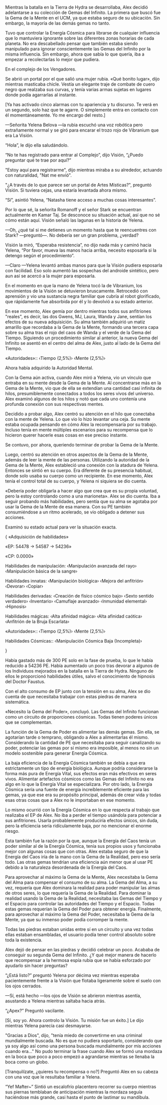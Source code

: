 
Mientras la batalla en la Tierra de Hydra se desarrollaba, Alex decidió adelantarse a su colección de Gemas del Infinito. La primera que buscó fue la Gema de la Mente en el UCM, ya que estaba seguro de su ubicación. Sin embargo, la mayoría de las demás gemas no tanto.

Tuvo que controlar la Energía Cósmica para librarse de cualquier influencia que lo mantuviera ignorante sobre las diferentes zonas horarias de cada planeta. No era descabellado pensar que también estaba siendo manipulado para ignorar conscientemente las Gemas del Infinito por la misma influencia. Sin embargo, ahora que sabía lo que quería, iba a empezar a recolectarlas lo mejor que pudiera.

En el complejo de los Vengadores.

Se abrió un portal por el que salió una mujer rubia. «Qué bonito lugar», dijo mientras masticaba chicle. Vestía un elegante traje de combate de cuero negro que realzaba sus curvas, y tenía varias armas sujetas en lugares donde podía agarrarlas al instante.

[Ya has activado cinco alarmas con tu apariencia y tu discurso. Te verá en un segundo, solo haz que te agarre. O simplemente entra en contacto con él momentáneamente. Yo me encargo del resto.]

—Señorita Yelena Belova —la rubia escuchó una voz robótica pero extrañamente normal y se giró para encarar el trozo rojo de Vibranium que era La Visión.

“Hola”, le dijo ella saludándolo.

“No te has registrado para entrar al Complejo”, dijo Visión, “¿Puedo preguntar qué te trae por aquí?”

"Estoy aquí para registrarme", dijo mientras miraba a su alrededor, actuando con naturalidad, "Nat me envió".

"¿A través de lo que parece ser un portal de Artes Místicas?", preguntó Visión. Si tuviera cejas, una estaría levantada ahora mismo.

“Sí”, asintió Yelena, “Natasha tiene acceso a muchas cosas interesantes”.

Por lo que sé, la señorita Romanoff y el señor Stark se encuentran actualmente en Kamar Taj. Se desconoce su situación actual, así que no sé cómo están aquí. Visión señaló las lagunas en la historia de Yelena.

—Oh, ¿qué tal si me detienes un momento hasta que te reencuentres con Stark? —preguntó—. No debería ser un gran problema, ¿verdad?

Visión la miró, “Esperaba resistencia”, no dijo nada más y caminó hacia Yelena, “Por favor, mueva las manos hacia arriba, necesito esposarla si la detengo según el procedimiento”.

—Claro —Yelena levantó ambas manos para que la Visión pudiera esposarla con facilidad. Eso solo aumentó las sospechas del androide sintético, pero aun así se acercó a la mujer para esposarla.

En el momento en que la mano de Yelena tocó la de Vibranium, los movimientos de la Visión se detuvieron bruscamente. Retrocedió con aprensión y vio una sustancia negra familiar que cubría al robot glorificado, que rápidamente fue absorbida por él y lo devolvió a su estado anterior.

En ese momento, Alex gemía por dentro mientras todos sus anfitriones "reales", es decir, las dos Gwens, MJ, Laura, Wanda y Jane, sentían los efectos de su nueva adquisición. Su alma también adquirió un matiz amarillo que recordaba a la Gema de la Mente, formando una tercera capa sobre su alma tras el rojo del caos de Wanda y el verde de la Gema del Tiempo. Siguiendo un procedimiento similar al anterior, la nueva Gema del Infinito se asentó en el centro del alma de Alex, justo al lado de la Gema del Tiempo.

«Autoridades»:: ‹Tiempo (2,5%)› ‹Mente (2,5%)›

Ahora había adquirido la Autoridad Mental.

Con la Gema aún activa, cuando Alex miró a Yelena, vio un vínculo que entraba en su mente desde la Gema de la Mente. Al concentrarse más en la Gema de la Mente, vio que de ella se extendían una cantidad casi infinita de hilos, presumiblemente conectados a todos los seres vivos del universo. Alex examinó algunos de los hilos y notó que cada uno contenía una profunda conexión con sus respectivas mentes.

Decidido a probar algo, Alex centró su atención en el hilo que conectaba con la mente de Yelena. Lo que vio lo hizo levantar una ceja. Su mente estaba ocupada pensando en cómo Alex la recompensaría por su trabajo. Incluso tenía en mente múltiples escenarios para su recompensa que lo hicieron querer hacerle esas cosas en ese preciso instante.

Se contuvo, por ahora, queriendo terminar de probar la Gema de la Mente.

Luego, centró su atención en otros aspectos de la Gema de la Mente, además de leer la mente de las personas. Utilizando la autoridad de la Gema de la Mente, Alex estableció una conexión con la atadura de Yelena. Entonces se sintió en su cuerpo. Era diferente de su presencia habitual, donde solo usaba su cuerpo como un recipiente. En ese momento, Alex tenía el control total de su cuerpo, y Yelena ni siquiera se dio cuenta.

«Debería poder obligarla a hacer algo que crea que es su propia voluntad, pero la estoy controlando como a una marioneta». Alex se dio cuenta. Iba a seguir probando más habilidades, pero sentía que su alma se agotaba por usar la Gema de la Mente de esa manera. Con su PE también consumiéndose a un ritmo acelerado, se vio obligado a detener sus acciones.

Examinó su estado actual para ver la situación exacta.

{ «Adquisición de habilidades»

«EP: 54478 -> 54587 -> 54236»

«CP: 0.0000»

Habilidades de manipulación: ‹Manipulación avanzada del rayo› ‹Manipulación básica de la sangre›

Habilidades innatas: ‹Manipulación biológica› ‹Mejora del anfitrión› ‹Devorar› ‹Copiar›

Habilidades derivadas: ‹Creación de físico cósmico bajo› ‹Sexto sentido verdadero› ‹Inventario› ‹Camuflaje avanzado› ‹Inmunidad elemental› ‹Hipnosis›

Habilidades mágicas: ‹Alta afinidad mágica› ‹Alta afinidad caótica› ‹Anfitrión de la Bruja Escarlata›

«Autoridades»:: ‹Tiempo (2,5%)› ‹Mente (2,5%)›

Habilidades Cósmicas:: ‹Manipulación Cósmica Baja (Incompleta)›

}

Había gastado más de 300 PE solo en la fase de prueba, lo que le había reducido a 54236 PE. Había aumentado un poco tras devorar a algunos de los Individuos mejorados en la batalla en la Tierra de Hydra. Ninguno de ellos le proporcionó habilidades útiles, salvo el conocimiento de hipnosis del Doctor Faustus.

Con el alto consumo de EP junto con la tensión en su alma, Alex se dio cuenta de que necesitaba trabajar con estas piedras de manera sistemática.

«Necesito la Gema del Poder», concluyó. Las Gemas del Infinito funcionan como un circuito de proporciones cósmicas. Todas tienen poderes únicos que se complementan.

La función de la Gema de Poder es alimentar las demás gemas. Sin ella, se agotarían tarde o temprano, obligando a Alex a alimentarlas él mismo. Considerando la cantidad de PE que necesitaba para seguir canalizando su poder, potenciar las gemas por sí mismo era imposible, al menos no sin un modelo sostenible para generar Energía Cósmica.

La baja eficiencia de la Energía Cósmica también se debía a que era estrictamente un tipo de energía biológica. Aunque podría considerarse la forma más pura de Energía Vital, sus efectos eran más efectivos en seres vivos. Alimentar artefactos cósmicos como las Gemas del Infinito no era algo en lo que la Energía Vital se especializara. Por otro lado, la Energía Cósmica sería una fuente de energía increíblemente eficiente para las gemas, ya que ese era su propósito principal, además de crear vida y todas esas otras cosas que a Alex no le importaban en ese momento.

Lo mismo ocurrió con la Energía Cósmica en lo que respecta al trabajo que realizaba el EP de Alex. No iba a perder el tiempo usándola para potenciar a sus anfitriones. Usarla probablemente produciría efectos únicos, sin duda, pero la eficiencia sería ridículamente baja, por no mencionar el enorme riesgo.

Esta también fue la razón por la que, aunque la Energía del Caos tenía un poder similar al de la Energía Cósmica, tenía sus propios usos y funcionaba mejor con algunas cosas que con otras. Alex estaba seguro de que la Energía del Caos iría de la mano con la Gema de la Realidad, pero eso sería todo. Las otras gemas tendrían una eficiencia aún menor que al usar PE debido a la naturaleza desordenada de la Energía del Caos.

Para aprovechar al máximo la Gema de la Mente, Alex necesitaba la Gema del Alma para compensar el consumo de su alma. La Gema del Alma, a su vez, requería que Alex dominara la realidad para poder manipular las almas de otros seres, lo que requería la Gema de la Realidad. Para dominar la realidad usando la Gema de la Realidad, necesitaba las Gemas del Tiempo y el Espacio para controlar las autoridades del Tiempo y el Espacio. Todas estas gemas requerían la Gema del Poder para obtener energía. Finalmente, para aprovechar al máximo la Gema del Poder, necesitaba la Gema de la Mente, ya que su inmenso poder podía corromper la mente.

Todas las piedras estaban unidas entre sí en un circuito y una vez todas ellas estaban ensambladas, el usuario podía tener control absoluto sobre toda la existencia.

Alex dejó de pensar en las piedras y decidió celebrar un poco. Acababa de conseguir su segunda Gema del Infinito. ¿Y qué mejor manera de hacerlo que recompensar a la hermosa espía rubia que se había esforzado por ayudarlo sin hacer preguntas?

“¿Está listo?” preguntó Yelena por décima vez mientras esperaba pacientemente frente a la Visión que flotaba ligeramente sobre el suelo con los ojos cerrados.

—Sí, está hecho —los ojos de Visión se abrieron mientras asentía, asustando a Yelena mientras saltaba hacia atrás.

“¿Apex?” Preguntó vacilante.

[Sí, soy yo. Ahora controlo la Visión. Tu misión fue un éxito.] Le dijo mientras Yelena parecía casi desmayarse.

"Gracias a Dios", dijo, "tenía miedo de convertirme en una criminal mundialmente buscada. No es que no pudiera soportarlo, considerando que ya soy algo así como una persona buscada mundialmente por mis acciones cuando era..." No pudo terminar la frase cuando Alex se formó una mordaza en la boca que poco a poco empezó a agrandarse mientras se llenaba la boca como un globo.

[Tranquilízate, ¿quieres tu recompensa o no?] Preguntó Alex en su cabeza con una voz que le resultaba familiar a Yelena.

“Yef Mafter~” Sintió un escalofrío placentero recorrer su cuerpo mientras sus piernas temblaban de anticipación mientras la mordaza seguía haciéndose más grande, casi hasta el punto de lastimar su mandíbula.